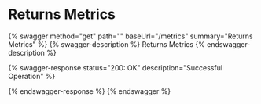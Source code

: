 # Returns Metrics



{% swagger method="get" path="" baseUrl="/metrics" summary="Returns Metrics" %}
{% swagger-description %}
Returns Metrics
{% endswagger-description %}

{% swagger-response status="200: OK" description="Successful Operation" %}

{% endswagger-response %}
{% endswagger %}
